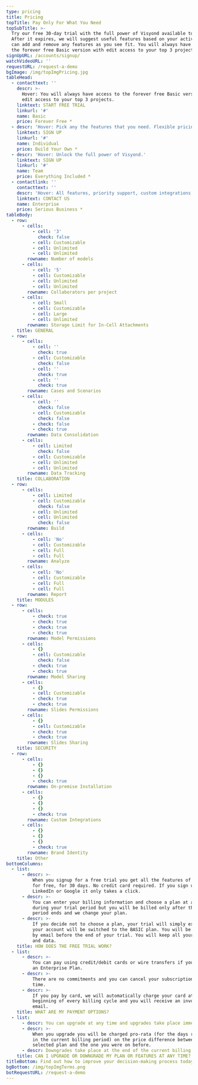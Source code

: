 ```yaml
---
type: pricing
title: Pricing
topTitle: Pay Only For What You Need
topSubTitle: >-
  Try our free 30-day trial with the full power of Visyond available to you.
  After it expires, we will suggest useful features based on your activity. You
  can add and remove any features as you see fit. You will always have access to
  the forever free Basic version with edit access to your top 3 projects.
signUpURL: /accounts/signup/
watchVideoURL: ''
requestURL: /request-a-demo
bgImage: /img/topImgPricing.jpg
tableHead:
  - contacttext: ''
    descr: >-
      Hover: You will always have access to the forever free Basic version with
      edit access to your top 3 projects.
    linktext: START FREE TRIAL
    linkurl: '#'
    name: Basic
    price: Forever Free *
  - descr: 'Hover: Pick any the features that you need. Flexible pricing.'
    linktext: SIGN UP
    linkurl: '#'
    name: Individual
    price: Build Your Own *
  - descr: 'Hover: Unlock the full power of Visyond.'
    linktext: SIGN UP
    linkurl: '#'
    name: Team
    price: Everything Included *
  - contactlink: ''
    contacttext: ''
    descr: 'Hover: All features, priority support, custom integrations and more!'
    linktext: CONTACT US
    name: Enterprise
    price: Serious Business *
tableBody:
  - row:
      - cells:
          - cell: '3'
            check: false
          - cell: Customizable
          - cell: Unlimited
          - cell: Unlimited
        rowname: Number of models
      - cells:
          - cell: '5'
          - cell: Customizable
          - cell: Unlimited
          - cell: Unlimited
        rowname: Collaborators per project
      - cells:
          - cell: Small
          - cell: Customizable
          - cell: Large
          - cell: Unlimited
        rowname: Storage Limit for In-Cell Attachments
    title: GENERAL
  - row:
      - cells:
          - cell: ''
            check: true
          - cell: Customizable
            check: false
          - cell: ''
            check: true
          - cell: ''
            check: true
        rowname: Cases and Scenarios
      - cells:
          - cell: ''
            check: false
          - cell: Customizable
            check: false
          - check: false
          - check: true
        rowname: Data Consolidation
      - cells:
          - cell: Limited
            check: false
          - cell: Customizable
          - cell: Unlimited
          - cell: Unlimited
        rowname: Data Tracking
    title: COLLABORATION
  - row:
      - cells:
          - cell: Limited
          - cell: Customizable
            check: false
          - cell: Unlimited
          - cell: Unlimited
            check: false
        rowname: Build
      - cells:
          - cell: 'No'
          - cell: Customizable
          - cell: Full
          - cell: Full
        rowname: Analyze
      - cells:
          - cell: 'No'
          - cell: Customizable
          - cell: Full
          - cell: Full
        rowname: Report
    title: MODULES
  - row:
      - cells:
          - check: true
          - check: true
          - check: true
          - check: true
        rowname: Model Permissions
      - cells:
          - {}
          - cell: Customizable
            check: false
          - check: true
          - check: true
        rowname: Model Sharing
      - cells:
          - {}
          - cell: Customizable
          - check: true
          - check: true
        rowname: Slides Permissions
      - cells:
          - {}
          - cell: Customizable
          - check: true
          - check: true
        rowname: Slides Sharing
    title: SECURITY
  - row:
      - cells:
          - {}
          - {}
          - {}
          - check: true
        rowname: On-premise Installation
      - cells:
          - {}
          - {}
          - {}
          - check: true
        rowname: Custom Integrations
      - cells:
          - {}
          - {}
          - {}
          - check: true
        rowname: Brand Identity
    title: Other
bottomColumns:
  - list:
      - descr: >-
          When you signup for a free trial you get all the features of Visyond,
          for free, for 30 days. No credit card required. If you sign up with
          LinkedIn or Google it only takes a click.
      - descr: >-
          You can enter your billing information and choose a plan at any time
          during your trial period but you will be billed only after the trial
          period ends and we change your plan.
      - descr: >-
          If you decide not to choose a plan, your trial will simply expire and
          your account will be switched to the BASIC plan. You will be notified
          by email before the end of your trial. You will keep all your projects
          and data.
    title: HOW DOES THE FREE TRIAL WORK?
  - list:
      - descr: >-
          You can pay using credit/debit cards or wire transfers if you purchase
          an Enterprise Plan.
      - descr: >-
          There are no commitments and you can cancel your subscription at any
          time.
      - descr: >-
          If you pay by card, we will automatically charge your card at the
          beginning of every billing cycle and you will receive an invoice by
          email.
    title: WHAT ARE MY PAYMENT OPTIONS?
  - list:
      - descr: You can upgrade at any time and upgrades take place immediately.
      - descr: >-
          When you upgrade you will be charged pro-rata (for the days remaining
          in the current billing period) on the price difference between the new
          selected plan and the one you were on before.
      - descr: Downgrades take place at the end of the current billing cycle.
    title: CAN I UPGRADE OR DOWNGRADE MY PLAN OR FEATURES AT ANY TIME?
titleBottom: Find out how to improve your decision-making process today
bgBottom: /img/topImgTerms.png
botRequestURL: /request-a-demo
---
```


